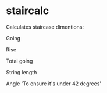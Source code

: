 staircalc
=========

Calculates staircase dimentions:

Going 

Rise

Total going

String length

Angle 'To ensure it's under 42 degrees'
